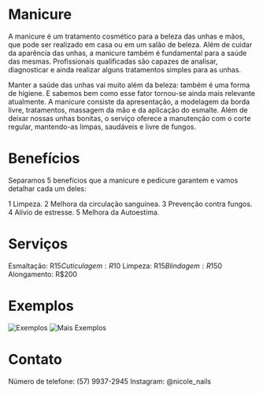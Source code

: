 # Manicure
A manicure é um tratamento cosmético para a beleza das unhas e mãos, que pode ser realizado em casa ou em um salão de beleza.
Além de cuidar da aparência das unhas, a manicure também é fundamental para a saúde das mesmas. Profissionais qualificadas são capazes de analisar, diagnosticar e ainda realizar alguns tratamentos simples para as unhas.

Manter a saúde das unhas vai muito além da beleza: também é uma forma de higiene. E sabemos bem como esse fator tornou-se ainda mais relevante atualmente.
A manicure consiste da apresentação, a modelagem da borda livre, tratamentos, massagem da mão e da aplicação do esmalte. Além de deixar nossas unhas bonitas, o serviço oferece a manutenção com o corte regular, mantendo-as limpas, saudáveis e livre de fungos.

# Benefícios

Separamos 5 benefícios que a manicure e pedicure garantem e vamos detalhar cada um deles:

1 Limpeza.
2 Melhora da circulação sanguínea.
3 Prevenção contra fungos.
4 Alívio de estresse.
5 Melhora da Autoestima.

# Serviços

Esmaltação: R$15
Cuticulagem: R$10
Limpeza: R$15
Blindagem: R$150
Alongamento: R$200

# Exemplos

<img src="https://blog.oscarcalcados.com.br/wp-content/uploads/2021/09/unahs-decoradas.png" alt="Exemplos">
<img src="https://nati.com.br/wp-content/uploads/2022/06/WhatsApp-Image-2022-06-22-at-4-compressed-1.jpg" alt="Mais Exemplos">

# Contato

Número de telefone: (57) 9937-2945
Instagram: @nicole_nails
